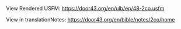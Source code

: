 View Rendered USFM: https://door43.org/en/ulb/ep/48-2co.usfm

View in translationNotes: https://door43.org/en/bible/notes/2co/home
